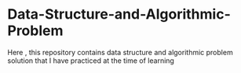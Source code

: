 # Data-Structure-and-Algorithmic-Problem
Here , this repository contains data structure and algorithmic problem solution that  I have practiced at the time of learning 
